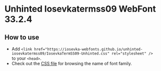 # Unhinted Iosevkatermss09 WebFont 33.2.4

## How to use

- Add `<link href="https://iosevka-webfonts.github.io/unhinted-iosevkatermss09/IosevkaTermSS09-Unhinted.css" rel="stylesheet" />` to your `<head>`.
- Check out the [CSS file](./IosevkaTermSS09-Unhinted.css) for browsing the name of font family.
